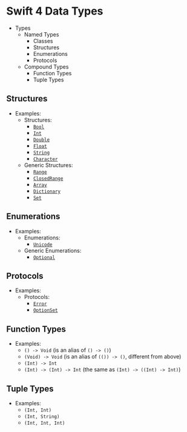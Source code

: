 # Swift 4 Data Types

- Types
  - Named Types
    - Classes
    - Structures
    - Enumerations
    - Protocols
  - Compound Types
    - Function Types
    - Tuple Types

## Structures

- Examples:
  - Structures:
    - [`Bool`](https://developer.apple.com/documentation/swift/bool)
    - [`Int`](https://developer.apple.com/documentation/swift/int)
    - [`Double`](https://developer.apple.com/documentation/swift/double)
    - [`Float`](https://developer.apple.com/documentation/swift/float)
    - [`String`](https://developer.apple.com/documentation/swift/string)
    - [`Character`](https://developer.apple.com/documentation/swift/character)
  - Generic Structures:
    - [`Range`](https://developer.apple.com/documentation/swift/range)
    - [`ClosedRange`](https://developer.apple.com/documentation/swift/closedrange)
    - [`Array`](https://developer.apple.com/documentation/swift/array)
    - [`Dictionary`](https://developer.apple.com/documentation/swift/dictionary)
    - [`Set`](https://developer.apple.com/documentation/swift/set)

## Enumerations

- Examples:
  - Enumerations:
    - [`Unicode`](https://developer.apple.com/documentation/swift/unicode)
  - Generic Enumerations:
    - [`Optional`](https://developer.apple.com/documentation/swift/optional)

## Protocols

- Examples:
  - Protocols:
    - [`Error`](https://developer.apple.com/documentation/swift/error)
    - [`OptionSet`](https://developer.apple.com/documentation/swift/optionset)

## Function Types

- Examples:
  - `() -> Void` (is an alias of `() -> ()`)
  - `(Void) -> Void` (is an alias of `(()) -> ()`, different from above)
  - `(Int) -> Int`
  - `(Int) -> (Int) -> Int` (the same as `(Int) -> ((Int) -> Int)`)

## Tuple Types

- Examples:
  - `(Int, Int)`
  - `(Int, String)`
  - `(Int, Int, Int)`
